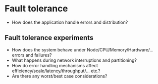 # Fault tolerance

- How does the application handle errors and distribution?

## Fault tolerance experiments

- How does the system behave under Node/CPU/Memory/Hardware/... errors and failures?
- What happens during network interruptions and partitioning?
- How do error handling mechanisms affect efficiency/scale/latency/throughput/... etc.?
- Are there any worst/best case considerations?
